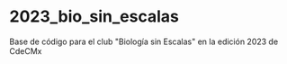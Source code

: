 # 2023_bio_sin_escalas
Base de código para el club "Biología sin Escalas" en la edición 2023 de CdeCMx
